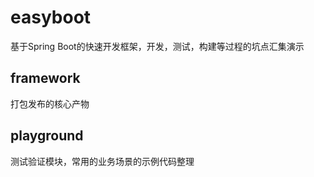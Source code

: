 # easyboot 
基于Spring Boot的快速开发框架，开发，测试，构建等过程的坑点汇集演示


## framework
打包发布的核心产物

## playground

测试验证模块，常用的业务场景的示例代码整理
